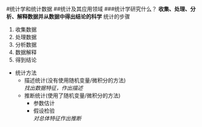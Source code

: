 #统计学和统计数据
##统计及其应用领域
###统计学研究什么？
<b>收集、处理、分析、解释数据并从数据中得出结论的科学</b>
统计的步骤
1. 收集数据
2. 处理数据
3. 分析数据
4. 数据解释
5. 得到结论
- 统计方法
    - 描述统计(没有使用随机变量/微积分的方法)</br>
    _找出数据特征，作出描述_
    - 推断统计(使用了随机变量/微积分的方法)
        - 参数估计
        - 假设检验</br>
    _对总体特征作出推断_

